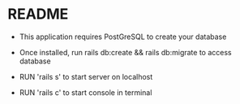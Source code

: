 # README

* This application requires PostGreSQL to create your database
* Once installed, run rails db:create && rails db:migrate to access database

* RUN 'rails s' to start server on localhost
* RUN 'rails c' to start console in terminal
